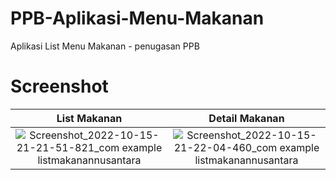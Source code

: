 # PPB-Aplikasi-Menu-Makanan
Aplikasi List Menu Makanan - penugasan PPB

# Screenshot

List Makanan               |  Detail Makanan
:-------------------------:|:-------------------------:
![Screenshot_2022-10-15-21-21-51-821_com example listmakanannusantara](https://user-images.githubusercontent.com/96031557/195992116-2ff40c9a-bc6f-4693-8c8c-e54adf860a9d.jpg) |  ![Screenshot_2022-10-15-21-22-04-460_com example listmakanannusantara](https://user-images.githubusercontent.com/96031557/195992399-b2876b69-6760-42e4-93db-990f2289e810.jpg)

